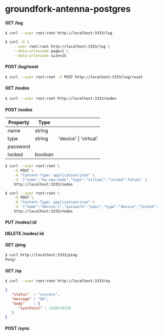 # groundfork-antenna-postgres

#### GET /log

```bash
$ curl --user root:root http://localhost:3333/log 
```

```bash
$ curl -G \
    --user root:root http://localhost:3333/log \
    --data-urlencode page=1 \
    --data-urlencode size=15
```

#### POST /log/reset

```bash
$ curl --user root:root -X POST http://localhost:3333/log/reset  
```

#### GET /nodes

```bash
$ curl --user root:root http://localhost:3333/nodes
```

#### POST /nodes

| Property      | Type          |                            |   
| ------------- |---------------|----------------------------| 
| name          | string        |                            |
| type          | string        | 'device' &#124; 'virtual'  |
| password
| locked        | boolean       |                            |

```bash
$ curl --user root:root \
    -X POST \
    -H "Content-Type: application/json" \
    -d '{"name":"my-new-node","type":"virtual","locked":false}' \
    http://localhost:3333/nodes  
```

```bash
$ curl --user root:root \
    -X POST \
    -H "Content-Type: application/json" \
    -d '{"name":"device-1","password":"pass","type":"device","locked":false}' \
    http://localhost:3333/nodes 
```

#### PUT /nodes/:id

#### DELETE /nodes/:id

#### GET /ping

```bash
$ curl http://localhost:3333/ping
Pong!
```

#### GET /sp

```bash
$ curl --user root:root http://localhost:3333/sp 
```

```json
{
   "status"  : "success",
   "message" : "OK",
   "body"    : {
      "syncPoint" : 1438174179
   }
}
```

#### POST /sync
